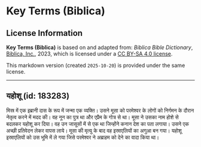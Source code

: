 # Key Terms (Biblica)

## License Information

**Key Terms (Biblica)** is based on and adapted from: _Biblica Bible Dictionary_, [Biblica, Inc.](https://www.biblica.com/), 2023, which is licensed under a [CC BY-SA 4.0 license](https://creativecommons.org/licenses/by-sa/4.0/legalcode.en).

This markdown version (created `2025-10-20`) is provided under the same license.



--------------------------------

## यहोशू (id: 183283)

मिस्र में एक इब्रानी दास के रूप में जन्मा एक व्यक्ति। उसने मूसा को परमेश्वर के लोगों को निर्गमन के दौरान नेतृत्व करने में मदद की। वह नून का पुत्र था और एप्रैम के गोत्र से था। मूसा ने उसका नाम होशे से बदलकर यहोशू कर दिया। वह उन जासूसों में से एक था जिन्होंने कनान देश का पता लगाया। उसने एक अच्छी प्रतिवेदन लेकर वापस लाये। मूसा की मृत्यु के बाद वह इस्राएलियों का अगुआ बन गया। यहोशू इस्राएलियों को उस भूमि में ले गया जिसे परमेश्वर ने अब्राहम को देने का वादा किया था।


